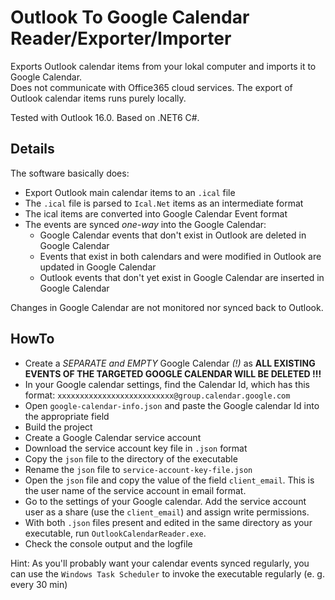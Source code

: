 # Outlook To Google Calendar Reader/Exporter/Importer
Exports Outlook calendar items from your lokal computer and imports it to Google Calendar. <br>
Does not communicate with Office365 cloud services. The export of Outlook calendar items runs purely locally. <br>

Tested with Outlook 16.0. Based on .NET6 C#.


## Details
The software basically does:
- Export Outlook main calendar items to an `.ical` file
- The `.ical` file is parsed to `Ical.Net` items as an intermediate format
- The ical items are converted into Google Calendar Event format
- The events are synced _one-way_ into the Google Calendar:
  - Google Calendar events that don't exist in Outlook are deleted in Google Calendar
  - Events that exist in both calendars and were modified in Outlook are updated in Google Calendar
  - Outlook events that don't yet exist in Google Calendar are inserted in Google Calendar

Changes in Google Calendar are not monitored nor synced back to Outlook.

## HowTo
- Create a *SEPARATE and EMPTY* Google Calendar *(!)* as **ALL EXISTING EVENTS OF THE TARGETED GOOGLE CALENDAR WILL BE DELETED !!!**
- In your Google calendar settings, find the Calendar Id, which has this format: `xxxxxxxxxxxxxxxxxxxxxxxxxx@group.calendar.google.com`
- Open `google-calendar-info.json` and paste the Google calendar Id into the appropriate field
- Build the project
- Create a Google Calendar service account
- Download the service account key file in `.json` format
- Copy the `json` file to the directory of the executable
- Rename the `json` file to `service-account-key-file.json`
- Open the `json` file and copy the value of the field `client_email`. This is the user name of the service account in email format.
- Go to the settings of your Google calendar. Add the service account user as a share (use the `client_email`) and assign write permissions.
- With both `.json` files present and edited in the same directory as your executable, run `OutlookCalendarReader.exe`.
- Check the console output and the logfile

Hint: As you'll probably want your calendar events synced regularly, you can use the `Windows Task Scheduler` to invoke the executable regularly (e. g. every 30 min)

